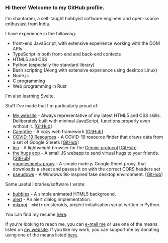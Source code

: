 ### Hi there! Welcome to my GitHub profile.

I'm shantaram, a self-taught hobbyist software engineer and open-source enthusiast from India.

I have experience in the following:
* front-end JavaScript, with extensive experience working with the DOM APIs
* TypeScript in both front-end and back-end contexts
* HTML5 and CSS
* Python (especially the standard library)
* Bash scripting (Along with extensive experience using desktop Linux)
* Node.js
* C programming
* Web programming in Rust

I'm also learning Svelte.

Stuff I've made that I'm particularly proud of:
* [My website](https://shantaram.xyz) - Always representative of my latest HTML5 and CSS skills. Deliberately built with minimal JavaScript, functions properly even without it. \[[GitHub](https://github.com/xyzshantaram/newsite)\]
* [Campfire](https://xyzshantaram.github.io/campfire/) - A cozy web framework \[[GitHub](https://github.com/xyzshantaram/campfire)\]
* [COVID-19 Resources](https://xyzshantaram.github.io/covid19-resource-site) - A COVID-19 resource finder that draws data from a set of Google Sheets \[[GitHub](https://github.com/xyzshantaram/covid19-resource-site)\]
* [leo](https://pypi.org/project/leo-gmi/) - A lightweight browser for the [Gemini protocol](https://gemini.circumlunar.space/) \[[GitHub](https://github.com/xyzshantaram/leo)\]
* [the hugs app](https://shantaram.xyz/hugs) - A small JS webapp to send virtual hugs to your friends. \[[GitHub](https://github.com/xyzshantaram/hugs)\]
* [googlesheets-proxy](https://github.com/xyzshantaram/googlesheets-proxy) - A simple node.js Google Sheet proxy, that downloads a sheet and passes it on with the correct CORS headers set
* [pseudows](https://xyzshantaram.github.io/pseudows/) - A Windows 98-inspired fake desktop environment. \[[GitHub](https://github.com/xyzshantaram/pseudows)\]

Some useful libraries/software I wrote:
* [bubbles](https://github.com/xyzshantaram/bubbles) - A simple animated HTML5 background.
* [alert](https://github.com/xyzshantaram/alert) - An alert dialog implementation.
* [mkproj](https://github.com/xyzshantaram/mkproj) - `mkdir` on steroids, project initialisation script written in Python.

You can find my resume [here](https://xyzshantaram.github.io/resume/).

If you're looking to reach me, you can [e-mail me](mailto:me@shantaram.xyz) or use one of the means listed on [my website](https://shantaram.xyz/contact/). If you like my work, you can support me by donating using one of the means listed [here](https://shantaram.xyz/contact/donate.html).
